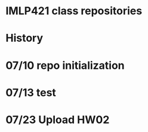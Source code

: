 # IMLP421 class repositories
# History
# 07/10 repo initialization
# 07/13 test
# 07/23 Upload HW02 
